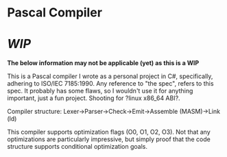 # Pascal Compiler

# ***WIP***

**The below information may not be applicable (yet) as this is a WIP**

This is a Pascal compiler I wrote as a personal project in C#, specifically, adhering to ISO/IEC 7185:1990.
Any reference to "the spec", refers to this spec.
It probably has some flaws, so I wouldn't use it for anything important, just a fun project.
Shooting for ?linux x86_64 ABI?.

Compiler structure:
Lexer->Parser->Check->Emit->Assemble (MASM)->Link (ld)

This compiler supports optimization flags (O0, O1, O2, O3). Not that any optimizations are particularly impressive, but simply
proof that the code structure supports conditional optimization goals.

